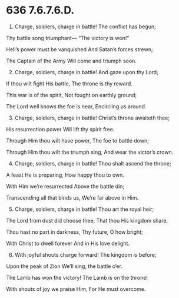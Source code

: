 # 636 7.6.7.6.D.

1.  Charge, soldiers, charge in battle! The conflict has begun;

Thy battle song triumphant— “The victory is won!”

Hell’s power must be vanquished And Satan’s forces strewn;

The Captain of the Army Will come and triumph soon.

2.  Charge, soldiers, charge in battle! And gaze upon thy Lord;

If thou wilt fight His battle, The throne is thy reward.

This war is of the spirit, Not fought on earthly ground;

The Lord well knows the foe is near, Encircling us around.

3.  Charge, soldiers, charge in battle! Christ’s throne awaiteth thee;

His resurrection power Will lift thy spirit free.

Through Him thou wilt have power, The foe to battle down;

Through Him thou wilt the triumph sing, And wear the victor’s crown.

4.  Charge, soldiers, charge in battle! Thou shalt ascend the throne;

A feast He is preparing, How happy thou to own.

With Him we’re resurrected Above the battle din;

Transcending all that binds us, We’re far above in Him.

5.  Charge, soldiers, charge in battle! Thou art the royal heir;

The Lord from dust did choose thee, That thou His kingdom share.

Thou hast no part in darkness, Thy future, O how bright;

With Christ to dwell forever And in His love delight.

6.  With joyful shouts charge forward! The kingdom is before;

Upon the peak of Zion We’ll sing, the battle o’er.

The Lamb has won the victory! The Lamb is on the throne!

With shouts of joy we praise Him, For He must overcome.

